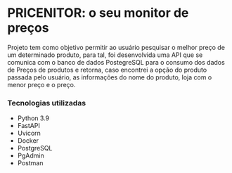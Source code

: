 # PRICENITOR: o seu monitor de preços

Projeto tem como objetivo permitir ao usuário pesquisar o melhor preço de um determinado produto, para tal, foi desenvolvida uma API que se comunica com o banco de dados PostegreSQL para o consumo dos dados de Preços de produtos e retorna, caso encontrei a opção do produto passada pelo usuário, as informações do nome do produto, loja com o menor preço e o preço.

### Tecnologias utilizadas
- Python 3.9
- FastAPI
- Uvicorn
- Docker
- PostgreSQL
- PgAdmin
- Postman
